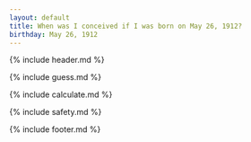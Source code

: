 ```yaml
---
layout: default
title: When was I conceived if I was born on May 26, 1912?
birthday: May 26, 1912
---
```


{% include header.md %}

{% include guess.md %}

{% include calculate.md %}

{% include safety.md %}

{% include footer.md %}




